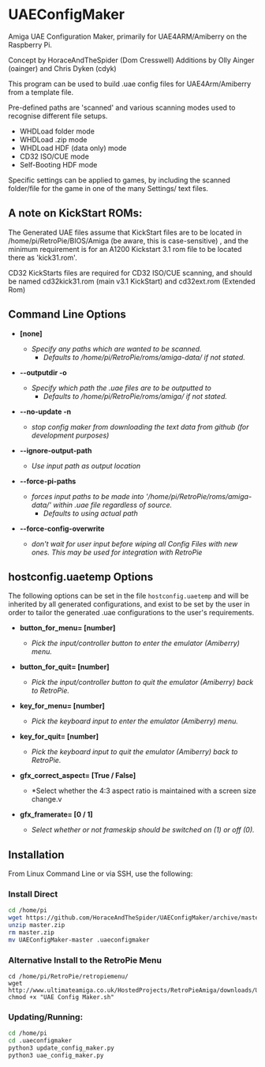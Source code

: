 # UAEConfigMaker

Amiga UAE Configuration Maker, primarily for UAE4ARM/Amiberry on the Raspberry Pi. 

Concept by HoraceAndTheSpider (Dom Cresswell)
Additions by Olly Ainger (oainger) and Chris Dyken (cdyk)

This program can be used to build .uae config files for UAE4Arm/Amiberry from a template file.

Pre-defined paths are 'scanned' and various scanning modes used to recognise different file setups.
- WHDLoad folder mode
- WHDLoad .zip mode
- WHDLoad HDF (data only) mode
- CD32 ISO/CUE mode
- Self-Booting HDF mode

Specific settings can be applied to games, by including the scanned folder/file for the game in one of the many Settings/ text files.

## A note on KickStart ROMs: 
The Generated UAE files assume that KickStart files are to be located in /home/pi/RetroPie/BIOS/Amiga  (be aware, this is case-sensitive) , and the minimum requirement is for an A1200 Kickstart 3.1 rom file to be located there as 'kick31.rom'.

CD32 KickStarts files are required for CD32 ISO/CUE scanning, and should be named cd32kick31.rom (main v3.1 KickStart) and cd32ext.rom (Extended Rom)

## Command Line Options

* **[none]**  
  * *Specify any paths which are wanted to be scanned.*
  	* *Defaults to /home/pi/RetroPie/roms/amiga-data/ if not stated.*

* **--outputdir -o**
  * *Specify which path the .uae files are to be outputted to*
  	* *Defaults to /home/pi/RetroPie/roms/amiga/ if not stated.*
  	
* **--no-update -n**
  * *stop config maker from downloading the text data from github (for development purposes)*

* **--ignore-output-path**
  * *Use input path as output location*
  
* **--force-pi-paths**
  * *forces input paths to be made into '/home/pi/RetroPie/roms/amiga-data/' within .uae file regardless of source.*
  	* *Defaults to using actual path*
   
* **--force-config-overwrite**
  * *don't wait for user input before wiping all Config Files with new ones. This may be used for integration with RetroPie*
  
  
## hostconfig.uaetemp Options
  
  The following options can be set in the file `hostconfig.uaetemp` and will be inherited by all generated configurations, and exist to be set by the user in order to tailor the generated .uae configurations to the user's requirements.
  
* **button_for_menu= [number]**
	* *Pick the input/controller button to enter the emulator (Amiberry) menu.*
	
* **button_for_quit= [number]**
	* *Pick the input/controller button to quit the emulator (Amiberry) back to RetroPie.*

* **key_for_menu= [number]**
	* *Pick the keyboard input to enter the emulator (Amiberry) menu.*

* **key_for_quit= [number]**
	* *Pick the keyboard input to quit the emulator (Amiberry) back to RetroPie.*

* **gfx_correct_aspect= [True / False]**
	* *Select whether the 4:3 aspect ratio is maintained with a screen size change.v

* **gfx_framerate= [0 / 1]**
	* *Select whether or not frameskip should be switched on (1) or off (0).*


## Installation
  
From Linux Command Line or via SSH, use the following:

### Install Direct
```bash
cd /home/pi
wget https://github.com/HoraceAndTheSpider/UAEConfigMaker/archive/master.zip
unzip master.zip
rm master.zip
mv UAEConfigMaker-master .uaeconfigmaker
```

### Alternative Install to the RetroPie Menu
```
cd /home/pi/RetroPie/retropiemenu/ 
wget http://www.ultimateamiga.co.uk/HostedProjects/RetroPieAmiga/downloads/UAE%20Config%20Maker.sh 
chmod +x "UAE Config Maker.sh"
```

### Updating/Running:
```bash
cd /home/pi
cd .uaeconfigmaker
python3 update_config_maker.py
python3 uae_config_maker.py 
```
